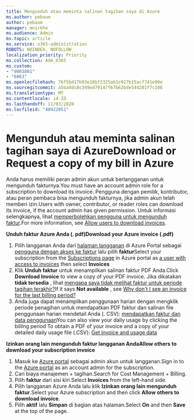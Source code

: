 ```yaml
---
title: Mengunduh atau meminta salinan tagihan saya di Azure
ms.author: pebaum
author: pebaum
manager: mnirkhe
ms.audience: Admin
ms.topic: article
ms.service: o365-administration
ROBOTS: NOINDEX, NOFOLLOW
localization_priority: Priority
ms.collection: Adm_O365
ms.custom:
- "9003801"
- "6863"
ms.openlocfilehash: 76f5bd17b93e10bf2325ab1c027b15acf741e90e
ms.sourcegitcommit: a5ba4dc8c349ed79147f67b62bde544281f7c106
ms.translationtype: MT
ms.contentlocale: id-ID
ms.lasthandoff: 11/03/2020
ms.locfileid: "48922051"
---
```

# <a name="download-or-request-a-copy-of-my-bill-in-azure"></a><span data-ttu-id="e9aea-102">Mengunduh atau meminta salinan tagihan saya di Azure</span><span class="sxs-lookup"><span data-stu-id="e9aea-102">Download or Request a copy of my bill in Azure</span></span>

<span data-ttu-id="e9aea-103">Anda harus memiliki peran admin akun untuk berlangganan untuk mengunduh fakturnya.</span><span class="sxs-lookup"><span data-stu-id="e9aea-103">You must have an account admin role for a subscription to download its invoice.</span></span> <span data-ttu-id="e9aea-104">Pengguna dengan pemilik, kontributor, atau peran pembaca bisa mengunduh fakturnya, jika admin akun telah memberi izin.</span><span class="sxs-lookup"><span data-stu-id="e9aea-104">Users with owner, contributor, or reader roles can download its invoice, if the account admin has given permission.</span></span> <span data-ttu-id="e9aea-105">Untuk informasi selengkapnya, lihat [memperbolehkan pengguna untuk mengunduh faktur](https://docs.microsoft.com/azure/cost-management-billing/manage/manage-billing-access#opt-in).</span><span class="sxs-lookup"><span data-stu-id="e9aea-105">For more information, see [Allow users to download invoices](https://docs.microsoft.com/azure/cost-management-billing/manage/manage-billing-access#opt-in).</span></span>

<span data-ttu-id="e9aea-106">**Unduh faktur Azure Anda (. pdf)**</span><span class="sxs-lookup"><span data-stu-id="e9aea-106">**Download your Azure invoice (.pdf)**</span></span>

1. <span data-ttu-id="e9aea-107">Pilih langganan Anda dari [halaman langganan](https://portal.azure.com/#blade/Microsoft_Azure_Billing/SubscriptionsBlade) di Azure Portal sebagai [pengguna dengan akses ke faktur](https://docs.microsoft.com/azure/cost-management-billing/manage/manage-billing-access?WT.mc_id=Portal-Microsoft_Azure_Support) lalu pilih **faktur**</span><span class="sxs-lookup"><span data-stu-id="e9aea-107">Select your subscription from the [Subscriptions page](https://portal.azure.com/#blade/Microsoft_Azure_Billing/SubscriptionsBlade) in Azure portal as [a user with access to invoices](https://docs.microsoft.com/azure/cost-management-billing/manage/manage-billing-access?WT.mc_id=Portal-Microsoft_Azure_Support) then select **Invoices**</span></span>
2. <span data-ttu-id="e9aea-108">Klik **Unduh faktur** untuk menampilkan salinan faktur PDF Anda.</span><span class="sxs-lookup"><span data-stu-id="e9aea-108">Click **Download Invoice** to view a copy of your PDF invoice.</span></span> <span data-ttu-id="e9aea-109">Jika dikatakan **tidak tersedia** , lihat [mengapa saya tidak melihat faktur untuk periode tagihan terakhir?](https://docs.microsoft.com/azure/cost-management-billing/manage/download-azure-invoice-daily-usage-date?WT.mc_id=Portal-Microsoft_Azure_Support#noinvoice)</span><span class="sxs-lookup"><span data-stu-id="e9aea-109">If it says **Not available** , see [Why don't I see an invoice for the last billing period?](https://docs.microsoft.com/azure/cost-management-billing/manage/download-azure-invoice-daily-usage-date?WT.mc_id=Portal-Microsoft_Azure_Support#noinvoice)</span></span>
3. <span data-ttu-id="e9aea-110">Anda juga dapat menampilkan penggunaan harian dengan mengklik periode penagihan untuk mendapatkan PDF faktur dan salinan file penggunaan harian mendetail Anda (. CSV): [mendapatkan faktur dan data penggunaan](https://docs.microsoft.com/azure/cost-management-billing/manage/download-azure-invoice-daily-usage-date?WT.mc_id=Portal-Microsoft_Azure_Support)</span><span class="sxs-lookup"><span data-stu-id="e9aea-110">You can also view your daily usage by clicking the billing period To obtain a PDF of your invoice and a copy of your detailed daily usage file (.CSV): [Get invoice and usage data](https://docs.microsoft.com/azure/cost-management-billing/manage/download-azure-invoice-daily-usage-date?WT.mc_id=Portal-Microsoft_Azure_Support)</span></span>  

<span data-ttu-id="e9aea-111">**Izinkan orang lain mengunduh faktur langganan Anda**</span><span class="sxs-lookup"><span data-stu-id="e9aea-111">**Allow others to download your subscription invoice**</span></span>

1. <span data-ttu-id="e9aea-112">Masuk ke [Azure portal](https://portal.azure.com/) sebagai admin akun untuk langganan.</span><span class="sxs-lookup"><span data-stu-id="e9aea-112">Sign in to the [Azure portal](https://portal.azure.com/) as an account admin for the subscription.</span></span>
2. <span data-ttu-id="e9aea-113">Cari biaya manajemen + tagihan.</span><span class="sxs-lookup"><span data-stu-id="e9aea-113">Search for Cost Management + Billing.</span></span>
3. <span data-ttu-id="e9aea-114">Pilih **faktur** dari sisi kiri.</span><span class="sxs-lookup"><span data-stu-id="e9aea-114">Select **Invoices** from the left-hand side.</span></span>
4. <span data-ttu-id="e9aea-115">Pilih langganan Azure Anda lalu klik **Izinkan orang lain mengunduh faktur**.</span><span class="sxs-lookup"><span data-stu-id="e9aea-115">Select your Azure subscription and then click **Allow others to download invoice**.</span></span>
5. <span data-ttu-id="e9aea-116">Pilih **aktif** lalu **Simpan** di bagian atas halaman.</span><span class="sxs-lookup"><span data-stu-id="e9aea-116">Select **On** and then **Save** at the top of the page.</span></span>
